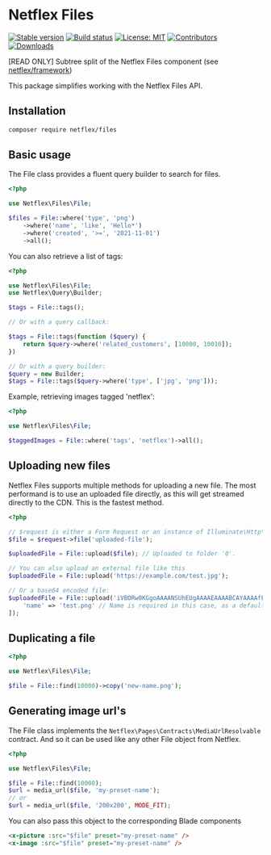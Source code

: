 # Netflex Files

<a href="https://packagist.org/packages/netflex/files"><img src="https://img.shields.io/packagist/v/netflex/files?label=stable" alt="Stable version"></a>
<a href="https://github.com/netflex-sdk/framework/actions/workflows/split_monorepo.yaml"><img src="https://github.com/netflex-sdk/framework/actions/workflows/split_monorepo.yaml/badge.svg" alt="Build status"></a>
<a href="https://opensource.org/licenses/MIT"><img src="https://img.shields.io/github/license/netflex-sdk/log.svg" alt="License: MIT"></a>
<a href="https://github.com/netflex-sdk/sdk/graphs/contributors"><img src="https://img.shields.io/github/contributors/netflex-sdk/sdk.svg?color=green" alt="Contributors"></a>
<a href="https://packagist.org/packages/netflex/files/stats"><img src="https://img.shields.io/packagist/dm/netflex/files" alt="Downloads"></a>

[READ ONLY] Subtree split of the Netflex Files component (see [netflex/framework](https://github.con/netflex-sdk/framework))

This package simplifies working with the Netflex Files API.

## Installation

```bash
composer require netflex/files
```

## Basic usage

The File class provides a fluent query builder to search for files.

```php
<?php

use Netflex\Files\File;

$files = File::where('type', 'png')
    ->where('name', 'like', 'Hello*')
    ->where('created', '>=', '2021-11-01')
    ->all();
```

You can also retrieve a list of tags:

```php
<?php

use Netflex\Files\File;
use Netflex\Query\Builder;

$tags = File::tags();

// Or with a query callback:

$tags = File::tags(function ($query) {
    return $query->where('related_customers', [10000, 10010]);
})

// Or with a query builder:
$query = new Builder;
$tags = File::tags($query->where('type', ['jpg', 'png']));
```

Example, retrieving images tagged 'netflex':

```php
<?php

use Netflex\Files\File;

$taggedImages = File::where('tags', 'netflex')->all();
```

## Uploading new files

Netflex Files supports multiple methods for uploading a new file.
The most performand is to use an uploaded file directly, as this will get streamed directly to the CDN. This is the fastest method.

```php
<?php

// $request is either a Form Request or an instance of Illuminate\Http\Request
$file = $request->file('uploaded-file');

$uploadedFile = File::upload($file); // Uploaded to folder '0'.

// You can also upload an external file like this
$uploadedFile = File::upload('https://example.com/test.jpg');

// Or a base64 encoded file:
$uploadedFile = File::upload('iVBORw0KGgoAAAANSUhEUgAAAAEAAAABCAYAAAAfFcSJAAAADUlEQVR42mP8z/C/HgAGgwJ/lK3Q6wAAAABJRU5ErkJggg==', [
    'name' => 'test.png' // Name is required in this case, as a default name cannot be infered
]);
```

## Duplicating a file

```php
<?php

use Netflex\Files\File;

$file = File::find(10000)->copy('new-name.png');
```

## Generating image url's

The File class implements the `Netflex\Pages\Contracts\MediaUrlResolvable` contract. And so it can be used like any other File object from Netflex.

```php
<?php

use Netflex\Files\File;

$file = File::find(10000);
$url = media_url($file, 'my-preset-name');
// or
$url = media_url($file, '200x200', MODE_FIT);
```

You can also pass this object to the corresponding Blade components

```html
<x-picture :src="$file" preset="my-preset-name" />
<x-image :src="$file" preset="my-preset-name" />
```